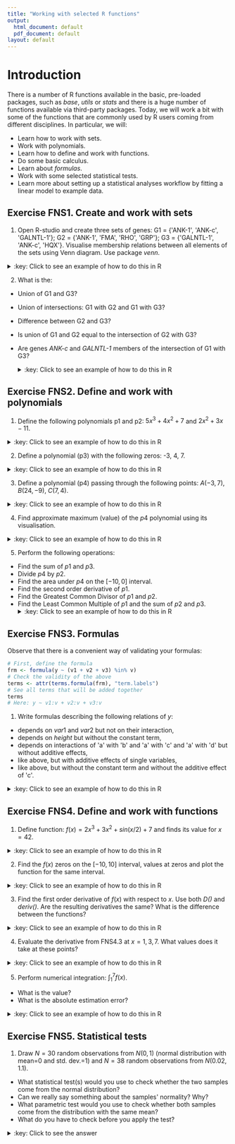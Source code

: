 ```yaml
---
title: "Working with selected R functions"
output:
  html_document: default
  pdf_document: default
layout: default
---
```


# Introduction<a id="orgheadline1"></a>

There is a number of R functions available in the basic, pre-loaded packages, such as *base*, *utils* or *stats* and there is a huge number of functions available via third-party packages. Today, we will work a bit with some of the functions that are commonly used by R users coming from different disciplines. In particular, we will:

-   Learn how to work with sets.
-   Work with polynomials.
-   Learn how to define and work with functions.
-   Do some basic calculus.
-   Learn about *formulas*.
-   Work with some selected statistical tests.
-   Learn more about setting up a statistical analyses workflow by fitting a linear model to  example data.

## Exercise FNS1. Create and work with sets<a id="orgheadline4"></a>

1. Open R-studio and create three sets of genes: G1 = {'ANK-1', 'ANK-c', 'GALNTL-1'}; G2 = {'ANK-1', 'FMA', 'RHO', 'GRP'}; G3 = {'GALNTL-1', 'ANK-c', 'HQX'}. Visualise membership relations between all elements of the sets using Venn diagram. Use package *venn*.

<details>
<summary>:key: Click to see an example of how to do this in R</summary>
{% highlight R %}
library('venn')
G1 = c('ANK-1', 'ANK-c', 'GALNTL-1')
G2 = c('ANK-1', 'FMA', 'RHO', 'GRP')
G3 = c('GALNTL-1', 'ANK-c', 'HQX')
venn(list(G1=G1, G2=G2, G3=G3))
{% endhighlight %} 
</details>

2. What is the:
- Union of G1 and G3?
- Union of intersections: G1 with G2 and G1 with G3?
- Difference between G2 and G3?
- Is union of G1 and G2 equal to the intersection of G2 with G3?
- Are genes *ANK-c* and *GALNTL-1* members of the intersection of G1 with G3?

  <details>
  <summary>:key: Click to see an example of how to do this in R</summary>
  {% highlight R %}
  union(G1, G3)
  union(intersect(G1, G2), intersect(G2, G3))
  setdiff(G2, G3)
  setequal(union(G1, G2), intersect(G2, G3))
  is.element(c('ANK-c', 'GALNTL-1'), intersect(G1, G3))
  {% endhighlight %} 
  </details>  

## Exercise FNS2. Define and work with polynomials<a id="orgheadline5"></a>
1. Define the following polynomials p1 and p2: $5x^3 + 4x^2 + 7$ and $2x^2 + 3x - 11$.
  <details>
  <summary>:key: Click to see an example of how to do this in R</summary>
  {% highlight R %}
  library(polynom)
  p1 <- polynomial(c(7, 0, 4, 5))
  p2 <- polynomial(c(-11, 3, 2)) 
  {% endhighlight %} 
  </details>  
  
2. Define a polynomial (p3) with the following zeros: -3, 4, 7.
  <details>
  <summary>:key: Click to see an example of how to do this in R</summary>
  {% highlight R %}
  library(polynom)
  p3 <- poly.calc(c(-3, 4, 7))
  {% endhighlight %} 
  </details>  

3. Define a polynomial (p4) passing through the following points: $A(-3,7)$, $B(24,-9)$, $C(7,4)$.
  <details>
  <summary>:key: Click to see an example of how to do this in R</summary>
  {% highlight R %}
  p4 <- poly.calc(c(-3, 24, 7), c(7, -9, 4))
  {% endhighlight %} 
  </details>  

4. Find approximate maximum (value) of the $p4$ polynomial using its visualisation.
  <details>
  <summary>:key: Click to see an example of how to do this in R</summary>
  {% highlight R %}
  plot(p4, ylim=c(-1, 8))
  {% endhighlight %} 
  The maximum is between 6 and 8.
  </details>  

5. Perform the following operations:
- Find the sum of $p1$ and $p3$.
- Divide $p4$ by $p2$.
- Find the area under $p4$ on the $[-10, 0]$ interval.
- Find the second order derivative of $p1$.
- Find the Greatest Common Divisor of $p1$ and $p2$.
- Find the Least Common Multiple of $p1$ and the sum of $p2$ and $p3$.
  <details>
  <summary>:key: Click to see an example of how to do this in R</summary>
  {% highlight R %}
  p1 + p3
  p4 / p2
  integral(p4, c(-10, 0))
  deriv(deriv(p1))
  GCD(p1, p2)
  LCM(p1, p2 + p3)
  {% endhighlight %} 
  </details>  

## Exercise FNS3. Formulas<a id="orgheadline7"></a>
Observe that there is a convenient way of validating your formulas:
```r
# First, define the formula
frm <- formula(y ~ (v1 + v2 + v3) %in% v)
# Check the validity of the above
terms <- attr(terms.formula(frm), "term.labels")
# See all terms that will be added together
terms
# Here: y ~ v1:v + v2:v + v3:v
```

1. Write formulas describing the following relations of $y$:
  - depends on $var1$ and $var2$ but not on their interaction,
  - depends on *height* but without the constant term,
  - depends on interactions of 'a' with 'b' and 'a' with 'c' and 'a' with 'd' but without additive effects,
  - like above, but with additive effects of single variables,
  - like above, but without the constant term and without the additive effect of 'c'.
 
  <details>
  <summary>:key: Click to see an example of how to do this in R</summary>
  {% highlight R %}
  y ~ var1 + var2
  y ~ +0 + height
  frm <- formula(y ~ (b + c + d) %in% a)
  # Check the validity of the above
  terms <- attr(terms.formula(frm), "term.labels")
  y ~ a * (b + c + d)
  y ~ a * (b + c + d) - c
  {% endhighlight %} 
  </details>  

## Exercise FNS4. Define and work with functions<a id="orgheadline8"></a>
1. Define function: $f(x) = 2x^3 + 3x^2 + sin(x/2) + 7$ and finds its value for $x = 42$.
  <details>
  <summary>:key: Click to see an example of how to do this in R</summary>
  {% highlight R %}
  f <- function(x) {
    y = 2*x^3 + 3*x^2 + sin(x/2) + 7
    return(y)
  }
  f(42)
  {% endhighlight %} 
  f(42) = 153476
  </details>  

2. Find the $f(x)$ zeros on the $[-10, 10]$ interval, values at zeros and plot the function for the same interval.
  <details>
  <summary>:key: Click to see an example of how to do this in R</summary>
  {% highlight R %}
  uniroot(f, lower=-10, upper=10)
  curve(f, from=-10, to=10)
  {% endhighlight %} 
  One zero: $f(-2.16) = 5.24\times10^{-5}$
  </details>  
  
3. Find the first order derivative of $f(x)$ with respect to $x$. Use both *D()* and *deriv()*. Are the resulting derivatives the same? What is the difference between the functions?
  <details>
  <summary>:key: Click to see an example of how to do this in R</summary>
  {% highlight R %}
  D(expression(2*x^3 + 3*x^2 + sin(x/2) + 7), name='x')
  deriv(~2*x^3 + 3*x^2 + sin(x/2) + 7, 'x')
  {% endhighlight %} 
  The resulting derivatives are the same, just written in different ways. *D()* takes an expression as argument and it returns an expression while *deriv()* works on formulas.
  </details>  

4. Evaluate the derivative from FNS4.3 at $x = {1, 3, 7}$. What values does it take at these points?

  <details>
  <summary>:key: Click to see an example of how to do this in R</summary>
  {% highlight R %}
  my.call <- D(expression(2*x^3 + 3*x^2 + sin(x/2) + 7), name='x')
  x <- c(1, 3, 7)
  eval(my.call)
  {% endhighlight %} 
  [1]  12.4  72.0 335.5
  </details>  

5. Perform numerical integration: $\int_1^7 f(x)$. 
  - What is the value?
  - What is the absolute estimation error?
  
  <details>
  <summary>:key: Click to see an example of how to do this in R</summary>
  {% highlight R %}
  integrate(f, lower = 1, upper = 7)
  {% endhighlight %} 
  1588 with absolute error < 1.8e-11
  </details>  

## Exercise FNS5. Statistical tests<a id="orgheadline9"></a>
1. Draw $N=30$ random observations from $N(0,1)$ (normal distribution with mean=0 and std. dev.=1) and $N=38$ random observations from $N(0.02,1.1)$. 
- What statistical test(s) would you use to check whether the two samples come from the normal distribution?  
- Can we really say something about the samples' normality? Why?
- What parametric test would you use to check whether both samples come from the distribution with the same mean?
- What do you have to check before you apply the test?

<details>
<summary>:key: Click to see the answer</summary>
- For example, one can plot a QQ plot for both samples. One can also use Shapiro-Wilk test for normality. Can you think of any more tests?
- Well, here sample size is low, we may get false results!
- For instance the Student's t-test. It is appropriate for sample sizes below N=100. As a rule of thumb, N=30 is about sufficient.
- Before applying the test, one has to check whether its assumptions are valid. Here, we have to check the normality first.
</details>  


